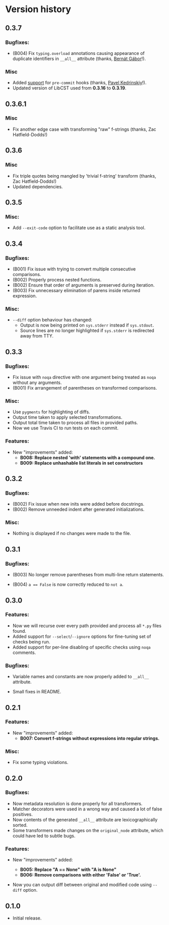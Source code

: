 # Version history


## 0.3.7

### Bugfixes:

* (B004) Fix `typing.overload` annotations causing appearance of duplicate identifiers in `__all__` attribute (thanks, [Bernát Gábor](https://github.com/gaborbernat)!).

### Misc

* Added [support](https://github.com/lensvol/pybetter/blob/master/.pre-commit-hooks.yaml) for `pre-commit` hooks (thanks, [Pavel Kedrinskiy](https://github.com/pavelpy)!).
* Updated version of LibCST used from **0.3.16** to **0.3.19**. 

## 0.3.6.1

### Misc

* Fix another edge case with transforming "raw" f-strings (thanks, Zac Hatfield-Dodds!)


## 0.3.6

### Misc

* Fix triple quotes being mangled by 'trivial f-string' transform (thanks, Zac Hatfield-Dodds!)
* Updated dependencies.


## 0.3.5

### Misc:

* Add `--exit-code` option to facilitate use as a static analysis tool.



## 0.3.4

### Bugfixes:

* (B001) Fix issue with trying to convert multiple consecutive comparisons.
* (B002) Properly process nested functions.
* (B002) Ensure that order of arguments is preserved during iteration.
* (B003) Fix unnecessary elimination of parens inside returned expression.

### Misc:

* `--diff` option behaviour has changed:
  * Output is now being printed on `sys.stderr` instead if `sys.stdout`.
  * Source lines are no longer highlighted if `sys.stderr` is redirected away from TTY.



## 0.3.3

### Bugfixes:

* Fix issue with `noqa` directive with one argument being treated as `noqa` without any arguments.
* (B001) Fix arrangement of parentheses on transformed comparisons. 

### Misc:

* Use `pygments` for highlighting of diffs.
* Output time taken to apply selected transformations.
* Output total time taken to process all files in provided paths.
* Now we use Travis CI to run tests on each commit.

### Features:

* New "improvements" added:
  * **B008: Replace nested 'with' statements with a compound one.**
  * **B009: Replace unhashable list literals in set constructors**

## 0.3.2

### Bugfixes:

* (B002) Fix issue when new inits were added before docstrings.
* (B002) Remove unneeded indent after generated initializations.

### Misc:

* Nothing is displayed if no changes were made to the file.



## 0.3.1

### Bugfixes:

* (B003) No longer remove parentheses from multi-line return statements.

* (B004) `a == False` is now correctly reduced to `not a`.

  

## 0.3.0

### Features:

* Now we will recurse over every path provided and process all `*.py` files found.
* Added support for `--select`/`--ignore` options for fine-tuning set of checks being run.
* Added support for per-line disabling of specific checks using `noqa` comments.

### Bugfixes:

* Variable names and constants are now properly added to `__all__` attribute.

* Small fixes in README.

  

## 0.2.1

### Features:

* New "improvements" added:
  * **B007: Convert f-strings without expressions into regular strings.**

### Misc:

* Fix some typing violations.

  

## 0.2.0

### Bugfixes:

* Now metadata resolution is done properly for all transformers.
* Matcher decorators were used in a wrong way and caused a lot of false positives.
* Now contents of the generated `__all__` attribute are lexicographically sorted.
* Some transformers made changes on the `original_node` attribute, which could have led to subtle bugs.

### Features:

* New "improvements" added:
  * **B005: Replace "A == None" with "A is None"**
  * **B006: Remove comparisons with either 'False' or 'True'.**
  
* Now you can output diff between original and modified code using `--diff` option.

  

## 0.1.0

- Initial release.